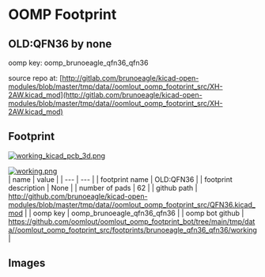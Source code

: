 # OOMP Footprint  
## OLD:QFN36  by none  
  
oomp key: oomp_brunoeagle_qfn36_qfn36  
  
source repo at: [http://gitlab.com/brunoeagle/kicad-open-modules/blob/master/tmp/data//oomlout_oomp_footprint_src/XH-2AW.kicad_mod](http://gitlab.com/brunoeagle/kicad-open-modules/blob/master/tmp/data//oomlout_oomp_footprint_src/XH-2AW.kicad_mod)  
## Footprint  
  
[![working_kicad_pcb_3d.png](working_kicad_pcb_3d_600.png)](working_kicad_pcb_3d.png)  
  
[![working.png](working_600.png)](working.png)  
| name | value | 
| --- | --- | 
| footprint name | OLD:QFN36 | 
| footprint description | None | 
| number of pads | 62 | 
| github path | http://github.com/brunoeagle/kicad-open-modules/blob/master/tmp/data//oomlout_oomp_footprint_src/QFN36.kicad_mod | 
| oomp key | oomp_brunoeagle_qfn36_qfn36 | 
| oomp bot github | https://github.com/oomlout/oomlout_oomp_footprint_bot/tree/main/tmp/data//oomlout_oomp_footprint_src/footprints/brunoeagle_qfn36_qfn36/working | 
## Images  
